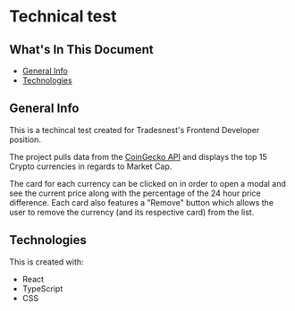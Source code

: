 # Technical test

## What's In This Document

- [General Info](#general-info)
- [Technologies](#technologies)

## General Info

This is a techincal test created for Tradesnest's Frontend Developer position.

The project pulls data from the [CoinGecko API](https://www.coingecko.com/nl/api/documentation "CoinGecko API") and displays the top 15 Crypto currencies in regards to Market Cap.

The card for each currency can be clicked on in order to open a modal and see the current price along with the percentage of the 24 hour price difference. Each card also features a "Remove" button which allows the user to remove the currency (and its respective card) from the list.

## Technologies

This is created with:

* React
* TypeScript
* CSS
